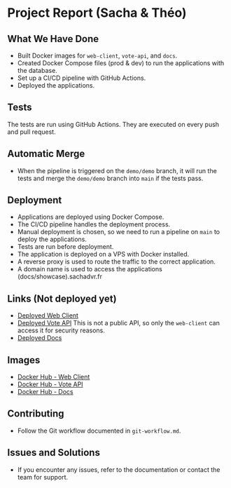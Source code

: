 # Project Report (Sacha & Théo)

## What We Have Done

- Built Docker images for `web-client`, `vote-api`, and `docs`.
- Created Docker Compose files (prod & dev) to run the applications with the database.
- Set up a CI/CD pipeline with GitHub Actions.
- Deployed the applications.

## Tests

The tests are run using GitHub Actions. They are executed on every push and pull request.

## Automatic Merge

- When the pipeline is triggered on the `demo/demo` branch, it will run the tests and merge the `demo/demo` branch into `main` if the tests pass.

## Deployment

- Applications are deployed using Docker Compose.
- The CI/CD pipeline handles the deployment process.
- Manual deployment is chosen, so we need to run a pipeline on `main` to deploy the applications.
- Tests are run before deployment.
- The application is deployed on a VPS with Docker installed.
- A reverse proxy is used to route the traffic to the correct application.
- A domain name is used to access the applications (docs/showcase).sachadvr.fr

## Links (Not deployed yet)

- [Deployed Web Client](http://showcase.sachadvr.fr)
- [Deployed Vote API](http://showcase.sachadvr.fr/api/trpc/movies)
  This is not a public API, so only the `web-client` can access it for security reasons.
- [Deployed Docs](https://docs.sachadvr.fr)

## Images

- [Docker Hub - Web Client](https://hub.docker.com/repository/docker/sachadvr/web-client)
- [Docker Hub - Vote API](https://hub.docker.com/repository/docker/sachadvr/vote-api)
- [Docker Hub - Docs](https://hub.docker.com/repository/docker/sachadvr/docs)

## Contributing

- Follow the Git workflow documented in `git-workflow.md`.

## Issues and Solutions

- If you encounter any issues, refer to the documentation or contact the team for support.
